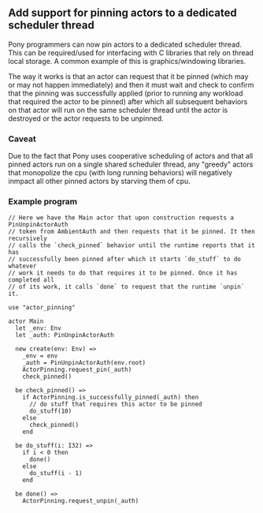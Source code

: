 ##  Add support for pinning actors to a dedicated scheduler thread

Pony programmers can now pin actors to a dedicated  scheduler thread. This can be required/used for interfacing with C libraries that rely on thread local storage. A common example of this is graphics/windowing libraries.

The way it works is that an actor can request that it be pinned (which may or may not happen immediately) and then it must wait and check to confirm that the pinning was successfully applied (prior to running any workload that required the actor to be pinned) after which all subsequent behaviors on that actor will run on the same scheduler thread until the actor is destroyed or the actor requests to be unpinned.

### Caveat

Due to the fact that Pony uses cooperative scheduling of actors and that all pinned actors run on a single shared scheduler thread, any "greedy" actors that monopolize the cpu (with long running behaviors) will negatively inmpact all other pinned actors by starving them of cpu.

### Example program

```pony
// Here we have the Main actor that upon construction requests a PinUnpinActorAuth
// token from AmbientAuth and then requests that it be pinned. It then recursively
// calls the `check_pinned` behavior until the runtime reports that it has
// successfully been pinned after which it starts `do_stuff` to do whatever
// work it needs to do that requires it to be pinned. Once it has completed all
// of its work, it calls `done` to request that the runtime `unpin` it.

use "actor_pinning"

actor Main
  let _env: Env
  let _auth: PinUnpinActorAuth

  new create(env: Env) =>
    _env = env
    _auth = PinUnpinActorAuth(env.root)
    ActorPinning.request_pin(_auth)
    check_pinned()

  be check_pinned() =>
    if ActorPinning.is_successfully_pinned(_auth) then
      // do stuff that requires this actor to be pinned
      do_stuff(10)
    else
      check_pinned()
    end

  be do_stuff(i: I32) =>
    if i < 0 then
      done()
    else
      do_stuff(i - 1)
    end

  be done() =>
    ActorPinning.request_unpin(_auth)
```
